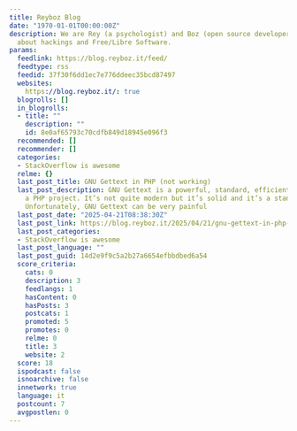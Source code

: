 ```yaml
---
title: Reyboz Blog
date: "1970-01-01T00:00:00Z"
description: We are Rey (a psychologist) and Boz (open source developer), talking
  about hackings and Free/Libre Software.
params:
  feedlink: https://blog.reyboz.it/feed/
  feedtype: rss
  feedid: 37f30f6dd1ec7e776ddeec35bcd87497
  websites:
    https://blog.reyboz.it/: true
  blogrolls: []
  in_blogrolls:
  - title: ""
    description: ""
    id: 8e0af65793c70cdfb849d18945e096f3
  recommended: []
  recommender: []
  categories:
  - StackOverflow is awesome
  relme: {}
  last_post_title: GNU Gettext in PHP (not working)
  last_post_description: GNU Gettext is a powerful, standard, efficient way to translate
    a PHP project. It’s not quite modern but it’s solid and it’s a standard de-facto.
    Unfortunately, GNU Gettext can be very painful
  last_post_date: "2025-04-21T08:38:30Z"
  last_post_link: https://blog.reyboz.it/2025/04/21/gnu-gettext-in-php-not-working/
  last_post_categories:
  - StackOverflow is awesome
  last_post_language: ""
  last_post_guid: 14d2e9f9c5a2b27a6654efbbdbed6a54
  score_criteria:
    cats: 0
    description: 3
    feedlangs: 1
    hasContent: 0
    hasPosts: 3
    postcats: 1
    promoted: 5
    promotes: 0
    relme: 0
    title: 3
    website: 2
  score: 18
  ispodcast: false
  isnoarchive: false
  innetwork: true
  language: it
  postcount: 7
  avgpostlen: 0
---
```

